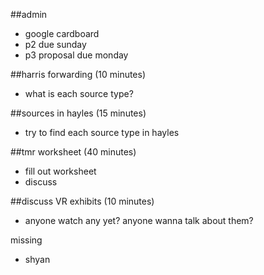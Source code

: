 ##admin
- google cardboard
- p2 due sunday
- p3 proposal due monday

##harris forwarding (10 minutes)
- what is each source type?

##sources in hayles (15 minutes)
- try to find each source type in hayles

##tmr worksheet (40 minutes)
- fill out worksheet
- discuss

##discuss VR exhibits (10 minutes)
- anyone watch any yet? anyone wanna talk about them?

missing
- shyan 
